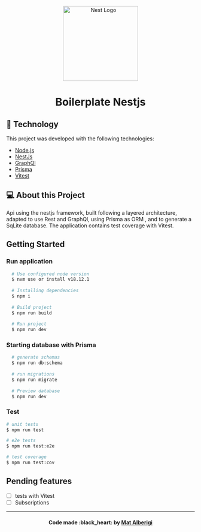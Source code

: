 <p align="center">
  <a href="http://nestjs.com/" target="blank"><img src="https://nestjs.com/img/logo-small.svg" width="200" alt="Nest Logo" /></a>
</p>

[circleci-image]: https://img.shields.io/circleci/build/github/nestjs/nest/master?token=abc123def456
[circleci-url]: https://circleci.com/gh/nestjs/nest

<h1 align="center">
  Boilerplate Nestjs
</h1>

## :rocket: Technology

This project was developed with the following technologies:

- [Node.js](https://nodejs.org/en/)
- [NestJs](https://nestjs.com/)
- [GraphQl](https://graphql.org/)
- [Prisma](https://www.prisma.io/)
- [Vitest](https://vitest.dev/)

## 💻 About this Project

Api using the nestjs framework, built following a layered architecture, adapted to use Rest and GraphQl, using Prisma as ORM , and to generate a SqLite database. The application contains test coverage with Vitest.

## Getting Started
  
### Run application

```bash
  # Use configured node version
  $ nvm use or install v18.12.1
  
  # Installing dependencies
  $ npm i
  
  # Build project
  $ npm run build
  
  # Run project
  $ npm run dev
```

### Starting database with Prisma

```bash
  # generate schemas
  $ npm run db:schema
  
  # run migrations
  $ npm run migrate
  
  # Preview database
  $ npm run dev
```

### Test

```bash
# unit tests
$ npm run test

# e2e tests
$ npm run test:e2e

# test coverage
$ npm run test:cov
```

## Pending features

- [ ] tests with Vitest
- [ ] Subscriptions

---

<h4 align="center">
  Code made :black_heart: by <a href="https://www.linkedin.com/in/mateus-alberigi-252294218/" target="_blank">Mat Alberigi</a>
</h4>

